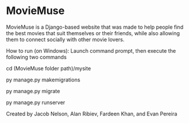 # MovieMuse
MovieMuse is a Django-based website that was made to help people find the best movies that suit themselves or their friends, while also allowing them to connect socially with other movie lovers.

How to run (on Windows): Launch command prompt, then execute the following two commands

cd (MovieMuse folder path)/mysite

py manage.py makemigrations

py manage.py migrate

py manage.py runserver

Created by Jacob Nelson, Alan Ribiev, Fardeen Khan, and Evan Pereira
